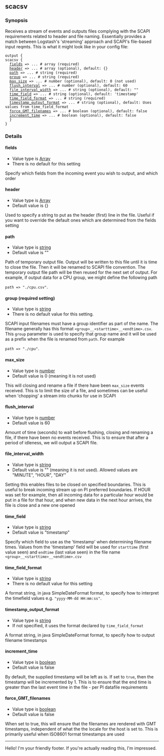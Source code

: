 <html>
<head>
<meta charset="UTF-8">
<title>Logstash for SCAPI - output scacsv</title>
<link rel="stylesheet" href="http://logstash.net/style.css">
</head>
<body>
<div class="container">
<div class="header">

<!--main content goes here, yo!-->
<div class="content_wrapper">
<h2>scacsv</h2>
<h3> Synopsis </h3>
Receives a stream of events and outputs files complying with the SCAPI requirements related to header and file naming.
Essentially provides a match between Logstash's 'streaming' approach and SCAPI's file-based input reqmts.
This is what it might look like in your config file:
<pre><code>output {
scacsv {
  <a href="#fields">fields</a> => ... # array (required)
  <a href="#header">header</a> => ... # array (optional), default: {}
  <a href="#path">path</a> => ... # string (required)
  <a href="#group">group</a> => ... # string (required)
  <a href="#max_size">max_size</a> => ... # number (optional), default: 0 (not used)
  <a href="#flush_interval">flush_interval</a> => ... # number (optional), default: 60
  <a href="#file_interval_width">file_interval_width</a> => ... # string (optional), default: ""
  <a href="#time_field">time_field</a> => ... # string (optional), default: 'timestamp'
  <a href="#time_field_format">time_field_format</a> => ... # string (required)
  <a href="#timestamp_output_format">timestamp_output_format</a> => ... # string (optional), default: Uses values from time_field_format
  <a href="#force_GMT_filenames">force_GMT_filenames</a> => ... # boolean (optional), default: false
  <a href="#increment_time">increment_time</a> => ... # boolean (optional), default: false
  }
}
</code></pre>
<h3> Details </h3>

<h4>
<a name="fields">
fields
</a>
</h4>
<ul>
<li> Value type is <a href="http://logstash.net/docs/1.4.2/configuration#array">Array</a> </li>
<li> There is no default for this setting </li>
</ul>
<p>Specify which fields from the incoming event you wish to output, and which order</p>
<h4>
<a name="header">
header
</a>
</h4>
<ul>
<li> Value type is <a href="http://logstash.net/docs/1.4.2/configuration#hash">Array</a> </li>
<li> Default value is {} </li>
</ul>
<p>
Used to specify a string to put as the header (first) line in the file. Useful if you want to override the default ones which are determined from the fields setting
</p>
<h4>
<a name="path">
path
</a>
</h4>
<ul>
<li> Value type is <a href="http://logstash.net/docs/1.4.2/configuration#string">string</a> </li>
<li> Default value is "" </li>
</ul>
<p>Path of temporary output file. Output will be written to this file until it is time to close the file. Then it will be renamed to SCAPI file convention. The temporary output file path will be then reused for the next set of output. For example, if output data for a CPU group, we might define the following path </p>
</p><code>path =&gt; "./cpu.csv"</code>.</p>
<h4>
<a name="group">
group (required setting)
</a>
</h4>
<ul>
<li> Value type is <a href="http://logstash.net/docs/1.4.2/configuration#dytomh">string</a> </li>
<li> There is no default value for this setting. </li>
</ul>
<p>SCAPI input filenames must have a group identifier as part of the name. The filename generally has this format <code>&lt;group&gt;__&lt;starttime&gt;__&lt;endtime&gt;.csv</code>. This <code>group</code> parameter is used to specify that group name and it will be used as a prefix when the file is renamed from <code>path</code>. For example</p>
<p><code>path =&gt; "./cpu"</code>.</p>
<h4>
<a name="max_size">
max_size
</a>
</h4>
<ul>
<li> Value type is <a href="../configuration#number">number</a> </li>
<li> Default value is 0 (meaning it is not used)</li>
</ul>
<p>This will closing and rename a file if there have been <code>max_size</code> events received. This is to limit the size of a file, and sometimes can be useful when 'chopping' a stream into chunks for use in SCAPI</p>
<h4>
<a name="flush_interval">
flush_interval
</a>
</h4>
<ul>
<li> Value type is <a href="../configuration#number">number</a> </li>
<li> Default value is 60 </li>
</ul>
<p>Amount of time (seconds) to wait before flushing, closing and renaming a file, if there have been no events received. This is to ensure that after a period of idleness, we will output a SCAPI file.</p>
<h4>
<a name="file_interval_width">
file_interval_width
</a>
</h4>
<ul>
<li> Value type is <a href="../configuration#string">string</a> </li>
<li> Default value is "" (meaning it is not used). Allowed values are "MINUTE", "HOUR", "DAY"</li>
</ul>
<p>Setting this enables files to be closed on specified boundaries. This is useful to break incoming stream up on PI preferred boundaries.  If HOUR was set for example, then all incoming data for a particular hour would be put in a file for that hour, and when new data in the next hour arrives, the file is close and a new one opened</p>
<h4>
<a name="time_field">
time_field
</a>
</h4>
<ul>
<li> Value type is <a href="../configuration#string">string</a> </li>
<li> Default value is "timestamp"</li>
</ul>
<p>Specify which field to use as the 'timestamp' when determining filename times. Values from the 'timestamp' field will be used for <code>starttime</code> (first value seen) and <code>endtime</code> (last value seen) in the file name <code>&lt;group&gt;__&lt;starttime&gt;__&lt;endtime&gt;.csv</code></p>
<h4>
<a name="time_field_format (required setting)">
time_field_format
</a>
</h4>
<ul>
<li> Value type is <a href="../configuration#string">string</a> </li>
<li> There is no default value for this setting</li>
</ul>
<p>A format string, in java SimpleDateFormat format, to specify how to interpret the timefield values e.g. <code>"yyyy-MM-dd HH:mm:ss"</code>. </p>
<h4>
<a name="timestamp_output_format">
timestamp_output_format
</a>
</h4>
<ul>
<li> Value type is <a href="../configuration#string">string</a> </li>
<li> If not specified, it uses the format declared by <code>time_field_format</code></li>
</ul>
<p>A format string, in java SimpleDateFormat format, to specify how to output filename timestamps</p>
<h4>
<a name="increment_time">
increment_time
</a>
</h4>
<ul>
<li> Value type is <a href="../configuration#boolean">boolean</a> </li>
<li> Default value is false</li>
</ul>
<p>
By default, the supplied timestamp will be left as is. If set to <code>true</code>, then the timestamp will be incremented by 1. This is to ensure that the end time is greater than the last event time in the file - per PI datafile requirements
</p>
<h4>
<a name="force_GMT_filenames">
force_GMT_filenames
</a>
</h4>
<ul>
<li> Value type is <a href="../configuration#boolean">boolean</a> </li>
<li> Default value is false</li>
</ul>
<p>
When set to true, this will ensure that the filenames are rendered with GMT timestamps, independent of what the the locale for the host is set to. This is primarily useful when ISO8601 format timestamps are used
</p>
<hr>
</div>
<div class="clear">
</div>
</div>
</div>
<!--closes main container div-->
<div class="clear">
</div>
<div class="footer">
<p>
Hello! I'm your friendly footer. If you're actually reading this, I'm impressed.
</p>
</div>
<noscript>
<div style="display:inline;">
<img height="1" width="1" style="border-style:none;" alt="" src="//googleads.g.doubleclick.net/pagead/viewthroughconversion/985891458/?value=0&amp;guid=ON&amp;script=0"/>
</div>
</noscript>
<script src="/js/patch.js?1.4.2"></script>
</body>
</html>

